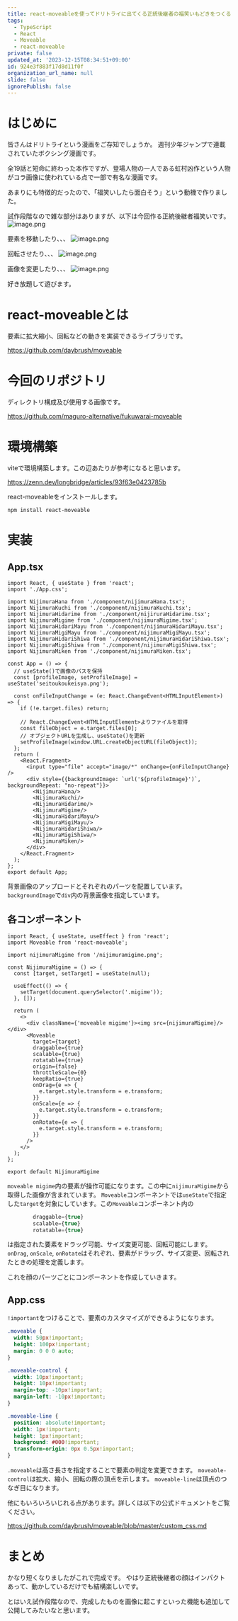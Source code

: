 ```yaml
---
title: react-moveableを使ってドリトライに出てくる正統後継者の福笑いもどきをつくる
tags:
  - TypeScript
  - React
  - Moveable
  - react-moveable
private: false
updated_at: '2023-12-15T08:34:51+09:00'
id: 924e3f883f17d8d11f0f
organization_url_name: null
slide: false
ignorePublish: false
---
```

# はじめに
皆さんはドリトライという漫画をご存知でしょうか。
週刊少年ジャンプで連載されていたボクシング漫画です。

全19話と短命に終わった本作ですが、登場人物の一人である虹村凶作という人物がコラ画像に使われている点で一部で有名な漫画です。

あまりにも特徴的だったので、「福笑いしたら面白そう」という動機で作りました。

試作段階なので雑な部分はありますが、以下は今回作る正統後継者福笑いです。
![image.png](https://qiita-image-store.s3.ap-northeast-1.amazonaws.com/0/2853914/17c1552e-d852-b7e7-bfe5-a288f55c10f1.png)

要素を移動したり、、、
![image.png](https://qiita-image-store.s3.ap-northeast-1.amazonaws.com/0/2853914/0285aeba-7610-de1b-5565-11b3f84fc483.png)

回転させたり、、、
![image.png](https://qiita-image-store.s3.ap-northeast-1.amazonaws.com/0/2853914/2e753fd1-ab0d-4c1e-5cfd-75b62cb60b2b.png)

画像を変更したり、、、
![image.png](https://qiita-image-store.s3.ap-northeast-1.amazonaws.com/0/2853914/55afd9d8-eed9-5d5d-d590-7728596264d3.png)

好き放題して遊びます。

# react-moveableとは
要素に拡大縮小、回転などの動きを実装できるライブラリです。

https://github.com/daybrush/moveable

# 今回のリポジトリ
ディレクトリ構成及び使用する画像です。

https://github.com/maguro-alternative/fukuwarai-moveable

# 環境構築
viteで環境構築します。この辺あたりが参考になると思います。

https://zenn.dev/longbridge/articles/93f63e0423785b

react-moveableをインストールします。
```
npm install react-moveable
```

# 実装
## App.tsx
```typescript:App.tsx
import React, { useState } from 'react';
import './App.css';

import NijimuraHana from './component/nijimuraHana.tsx';
import NijimuraKuchi from './component/nijimuraKuchi.tsx';
import NijimuraHidarime from './component/nijiruraHidarime.tsx';
import NijimuraMigime from './component/nijimuraMigime.tsx';
import NijimuraHidariMayu from './component/nijimuraHidariMayu.tsx';
import NijimuraMigiMayu from './component/nijimuraMigiMayu.tsx';
import NijimuraHidariShiwa from './component/nijimuraHidariShiwa.tsx';
import NijimuraMigiShiwa from './component/nijimuraMigiShiwa.tsx';
import NijimuraMiken from './component/nijimuraMiken.tsx';

const App = () => {
  // useState()で画像のパスを保持
  const [profileImage, setProfileImage] = useState('seitoukoukeisya.png');

  const onFileInputChange = (e: React.ChangeEvent<HTMLInputElement>) => {
    if (!e.target.files) return;

    // React.ChangeEvent<HTMLInputElement>よりファイルを取得
    const fileObject = e.target.files[0];
    // オブジェクトURLを生成し、useState()を更新
    setProfileImage(window.URL.createObjectURL(fileObject));
  };
  return (
    <React.Fragment>
      <input type="file" accept="image/*" onChange={onFileInputChange} />
      <div style={{backgroundImage: `url('${profileImage}')`, backgroundRepeat: "no-repeat"}}>
        <NijimuraHana/>
        <NijimuraKuchi/>
        <NijimuraHidarime/>
        <NijimuraMigime/>
        <NijimuraHidariMayu/>
        <NijimuraMigiMayu/>
        <NijimuraHidariShiwa/>
        <NijimuraMigiShiwa/>
        <NijimuraMiken/>
      </div>
    </React.Fragment>
  );
};
export default App;

```

背景画像のアップロードとそれぞれのパーツを配置しています。
```backgroundImage```で```div```内の背景画像を指定しています。

## 各コンポーネント

```typescript:nijimuraMigime.tsx
import React, { useState, useEffect } from 'react';
import Moveable from 'react-moveable';

import nijimuraMigime from '/nijimuramigime.png';

const NijimuraMigime = () => {
  const [target, setTarget] = useState(null);

  useEffect(() => {
    setTarget(document.querySelector('.migime'));
  }, []);

  return (
    <>
      <div className={'moveable migime'}><img src={nijimuraMigime}/></div>
      <Moveable
        target={target}
        draggable={true}
        scalable={true}
        rotatable={true}
        origin={false}
        throttleScale={0}
        keepRatio={true}
        onDrag={e => {
          e.target.style.transform = e.transform;
        }}
        onScale={e => {
          e.target.style.transform = e.transform;
        }}
        onRotate={e => {
          e.target.style.transform = e.transform;
        }}
      />
    </>
  );
};

export default NijimuraMigime
```

```moveable migime```内の要素が操作可能になります。この中に```nijimuraMigime```から取得した画像が含まれています。
```Moveable```コンポーネントでは```useState```で指定した```target```を対象にしています。この```Moveable```コンポーネント内の
```typescript
        draggable={true}
        scalable={true}
        rotatable={true}
```
は指定された要素をドラッグ可能、サイズ変更可能、回転可能にします。
```onDrag```, ```onScale```, ```onRotate```はそれぞれ、要素がドラッグ、サイズ変更、回転されたときの処理を定義します。

これを顔のパーツごとにコンポーネントを作成していきます。

## App.css
```!important```をつけることで、要素のカスタマイズができるようになります。

```css
.moveable {
  width: 50px!important;
  height: 100px!important;
  margin: 0 0 0 auto;
}

.moveable-control {
  width: 10px!important;
  height: 10px!important;
  margin-top: -10px!important;
  margin-left: -10px!important;
}

.moveable-line {
  position: absolute!important;
  width: 1px!important;
  height: 1px!important;
  background: #000!important;
  transform-origin: 0px 0.5px!important;
}
```

```.moveable```は高さ長さを指定することで要素の判定を変更できます。
```moveable-control```は拡大、縮小、回転の際の頂点を示します。
```moveable-line```は頂点のつなぎ目になります。

他にもいろいろいじれる点があります。詳しくは以下の公式ドキュメントをご覧ください。

https://github.com/daybrush/moveable/blob/master/custom_css.md

# まとめ
かなり短くなりましたがこれで完成です。
やはり正統後継者の顔はインパクトあって、動かしているだけでも結構楽しいです。

とはいえ試作段階なので、完成したものを画像に起こすといった機能も追加して公開してみたいなと思います。
